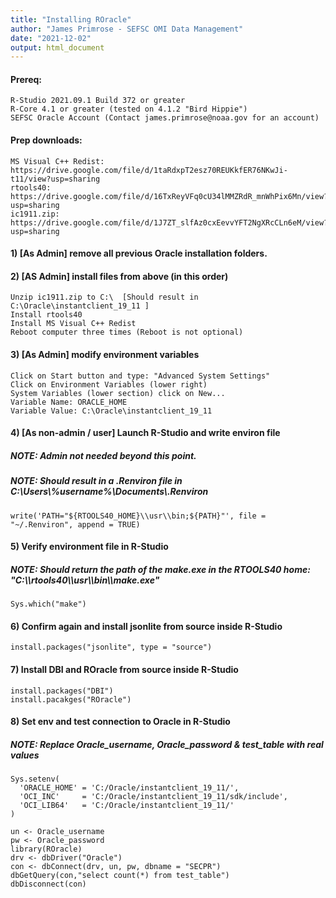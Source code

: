 ```yaml
---
title: "Installing ROracle"
author: "James Primrose - SEFSC OMI Data Management"
date: "2021-12-02"
output: html_document
---
```

#### Prereq:
```
R-Studio 2021.09.1 Build 372 or greater
R-Core 4.1 or greater (tested on 4.1.2 "Bird Hippie")
SEFSC Oracle Account (Contact james.primrose@noaa.gov for an account)
```
#### Prep downloads:
```
MS Visual C++ Redist: https://drive.google.com/file/d/1taRdxpT2esz70REUKkfER76NKwJi-t11/view?usp=sharing
rtools40: https://drive.google.com/file/d/16TxReyVFq0cU34lMMZRdR_mnWhPix6Mn/view?usp=sharing
ic1911.zip: https://drive.google.com/file/d/1J7ZT_slfAz0cxEevvYFT2NgXRcCLn6eM/view?usp=sharing
```
#### 1) [As Admin] remove all previous Oracle installation folders. 
#### 2) [AS Admin] install files from above (in this order)
```
Unzip ic1911.zip to C:\  [Should result in C:\Oracle\instantclient_19_11 ]
Install rtools40
Install MS Visual C++ Redist
Reboot computer three times (Reboot is not optional)
```
#### 3) [As Admin] modify environment variables

```
Click on Start button and type: "Advanced System Settings"
Click on Environment Variables (lower right)
System Variables (lower section) click on New...
Variable Name: ORACLE_HOME
Variable Value: C:\Oracle\instantclient_19_11
```
#### 4) [As non-admin / user] Launch R-Studio and write environ file
##### NOTE: Admin not needed beyond this point.
##### NOTE: Should result in a .Renviron file in C:\\Users\\%username%\\Documents\\.Renviron
```
write('PATH="${RTOOLS40_HOME}\\usr\\bin;${PATH}"', file = "~/.Renviron", append = TRUE)
```
#### 5) Verify environment file in R-Studio
##### NOTE: Should return the path of the make.exe in the RTOOLS40 home: "C:\\\\rtools40\\\\usr\\\\bin\\\\make.exe"
```
Sys.which("make")
```
#### 6) Confirm again and install jsonlite from source inside R-Studio
```
install.packages("jsonlite", type = "source")
```
#### 7) Install DBI and ROracle from source inside R-Studio
```
install.packages("DBI")
install.pacakges("ROracle")
```
#### 8) Set env and test connection to Oracle in R-Studio
##### NOTE: Replace Oracle_username, Oracle_password & test_table with real values
```
Sys.setenv(
  'ORACLE_HOME' = 'C:/Oracle/instantclient_19_11/',
  'OCI_INC'     = 'C:/Oracle/instantclient_19_11/sdk/include',
  'OCI_LIB64'   = 'C:/Oracle/instantclient_19_11/'
)

un <- Oracle_username
pw <- Oracle_password
library(ROracle)
drv <- dbDriver("Oracle")
con <- dbConnect(drv, un, pw, dbname = "SECPR")
dbGetQuery(con,"select count(*) from test_table")
dbDisconnect(con)
```
